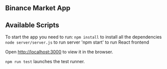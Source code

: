 ## Binance Market App

## Available Scripts

To start the app you need to run:
`npm install` to install all the dependencies
`node server/server.js` to run server
'npm start' to run React frontend

Open [http://localhost:3000](http://localhost:3000) to view it in the browser.


`npm run test` launches the test runner.<br />

